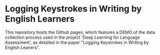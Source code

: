 # Logging Keystrokes in Writing by English Learners

This repository hosts the Github pages, which features a DEMO of the data collection process used in the project 'Deep Learning for Language Assessment', as detailed in the paper "Logging Keystrokes in Writing by English Leaners".
